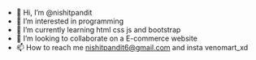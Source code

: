 - 👋 Hi, I’m @nishitpandit
- 👀 I’m interested in programming
- 🌱 I’m currently learning html css js and bootstrap
- 💞️ I’m looking to collaborate on a E-commerce website
- 📫 How to reach me nishitpandit6@gmail.com and insta venomart_xd

<!---
nishitpandit/nishitpandit is a ✨ special ✨ repository because its `README.md` (this file) appears on your GitHub profile.
You can click the Preview link to take a look at your changes.
--->
